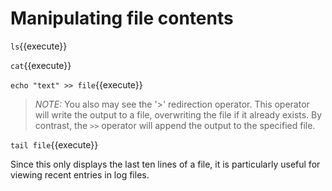 # Manipulating file contents

`ls`{{execute}}

`cat`{{execute}}

`echo "text" >> file`{{execute}}

>_NOTE:_ You also may see the '>' redirection operator. This operator will
write the output to a file, overwriting the file if it already exists. By contrast,
the `>>` operator will append the output to the specified file.


`tail file`{{execute}}

Since this only displays the last ten lines of a file, it is particularly
useful for viewing recent entries in log files.
